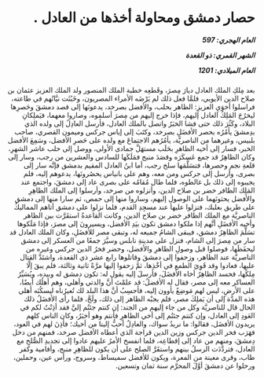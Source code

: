<h1 dir="rtl">حصار دمشق ومحاولة أخذها من العادل .</h1>

<h5 dir="rtl">العام الهجري:  597

الشهر القمري: ذو القعدة

العام الميلادي: 1201</h5>

<p dir="rtl">بعد مِلكِ الملك العادل ديارَ مِصرَ، وقَطعِه خطبة الملك المنصور ولد الملك العزيز عثمان بن صلاح الدين الأيوبي، فلمَّا فعل ذلك لم يَرْضَه الأمراء المصريون، وخَبُثَت نيَّاتُهم في طاعته، فراسلوا أخوَيِ العزيزِ: الظاهر بحلب، والأفضل بصرخد، يدعونَها إلى قصد دمشقَ وحَصرِها ليخرُجَ المَلِكُ العادل إليهم، فإذا خرج إليهم من مِصرَ أسلموه، وصاروا معهما، فيَملِكانِ البلاد، وكَثُرَ ذلك حتى فشا الخبَرُ واتصل بالملك العادل، فأرسل العادِلُ إلى ولده الذي بدِمشقَ يأمُرُه بحصر الأفضَلِ بصرخد، وكتَبَ إلى إياس جركس وميمون القصري، صاحب بلبيس، وغيرهما من الناصريَّة، يأمُرُهم الاجتماعَ مع ولده على حَصرِ الأفضل، وسَمِعَ الأفضل الخبر، فسار إلى أخيه الظاهرِ بحَلَب مستهَلَّ جمادى الأولى، ووصل إلى حلب عاشر الشهرِ، وكان الظاهِرُ قد جمع عَسكَرَه وقصَدَ منبج فمَلَكَها للسادس والعشرين من رجب، وسار إلى قلعةِ نجم وحصرها، فتسَلَّمَها سلخ رجب، أما ابنُ العادل المقيم بدمشق فإنَّه سار إلى بصرى، وأرسل إلى جركس ومن معه، وهم على بانياس يحصُرونَها، يدعوهم إليه، فلم يجيبوه إلى ذلك بل غالطوه، فلما طال مُقامُه على بصرى عاد إلى دمشقَ، واجتمع عند المَلِك الظافر خضر بن صلاح الدين، وأنزلوه من صرخد، وأرسلوا إلى الملك الظاهِرِ والأفضل يحثونَهما على الوصولِ إليهم، وساروا منها إلى حمص، ثم سارا منها إلى دمشق على طريق بعلبك، فنزلوا عليها عند مسجِدِ القدم، فلما نزلوا على دمشق أتاهم المماليكُ الناصريَّة مع الملك الظافر خضر بن صلاح الدين، وكانت القاعدةُ استقَرَّت بين الظاهر وأخيه الأفضَلِ أنَّهم إذا ملكوا دمشق تكون بيَدِ الأفضل، ويسيرونَ إلى مصرَ، فإذا مَلَكوها تسَلَّمَ الظاهِرُ دمشق، فيبقى الشامُ جميعه له، وتبقى مصر للأفضَلِ، وكان الملك العادل قد سار من مِصرَ إلى الشام، فنزل على مدينةِ نابلس وسيَّرَ جمعًا من العسكر إلى دمشق ليحفَظَها، فوصلوا قبل وصولِ الظاهرِ والأفضل، وحضر فخرُ الدين جركس وغيره من الناصريَّة عند الظاهر، وزحفوا إلى دمشقَ وقاتلوها رابع عشر ذي القعدة، واشتَدَّ القتال عليها، فعادوا وقد قَوِيَ الطمع في أخْذِها، ثمَّ زحفوا إليها مرَّةً ثانية وثالثة، فلم يبقَ إلَّا مِلكُها، فحسد الظاهِرُ أخاه الأفضَلَ، فأرسلَ إليه يقول له: تكون دمشق له وبيده، ويُسَيِّرُ العساكر معه إلى مصر، فقال له الأفضلُ: قد علمْتَ أنَّ والدتي وأهلي، وهم أهلُك أيضًا، على الأرضِ، ليس لهم مَوضِعٌ يأوون إليه، فأحسِبُ أنَّ هذا البلد لك تُعيرُناه ليسكُنَه أهلي هذه المدَّة إلى أن يَملِكَ مصر، فلم يجبْه الظاهر إلى ذلك، ولَجَّ، فلما رأى الأفضَلُ ذلك الحال قال للناصريَّة وكل من جاء إليهم من الجند: إن كنتم جئتُم إليَّ فقد أذِنْتُ لكم في العَودِ إلى العادل، وإن كنتم جئتُم إلى أخي الظاهرِ فأنتم وهو أخبَرُ، وكان الناس كلهم يريدون الأفضَل، فقالوا: ما نريدُ سواك، والعادِلُ أحبُّ إلينا من أخيك؛ فأذِنَ لهم في العود، فهَرَب فخر الدين جركس وزين الدين قراجة الذي أعطاه الأفضل صرخد، فمنهم من دخل دِمشقَ، ومنهم من عاد إلى إقطاعِه، فلما انفسخ الأمرُ عليهم عادوا إلى تجديدِ الصُّلحِ مع العادل، فتردَّدَت الرسلُ بينهم واستقَرَّ الصلح على أن يكون للظاهِرِ منبج، وأفامية وكفر طاب، وقرى معينة من المعرة، ويكون للأفضل سميساط، وسروج، ورأس عين، وحملين، ورحلوا عن دمشقَ أوَّلَ المحرَّم سنة ثمان وتسعين.</p></br>
